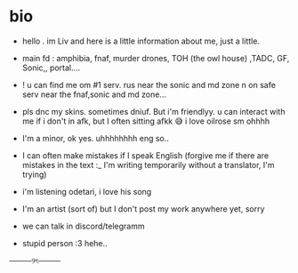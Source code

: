 # bio
* hello . im Liv and here is a little information about me, just a little.


* main fd : amphibia, fnaf, murder drones, TOH (the owl house) ,TADC, GF, Sonic,, portal....

* ! u can find me om #1 serv. rus near the sonic and md zone n on safe serv near the fnaf,sonic and md zone...

* pls dnc my skins. sometimes dniuf. But i'm friendlyy. u can interact with me if i don't in afk, but I often sitting afkk 😅  i love oilrose sm ohhhh

* I'm a minor, ok yes. uhhhhhhhh eng so.. 

* I can often make mistakes if I speak English (forgive me if there are mistakes in the text :_ I'm writing temporarily without a translator, I'm trying)

* i'm listening odetari, i love his song 

* I'm an artist (sort of) but I don't post my work anywhere yet, sorry
  
* we can talk in discord/telegramm

* stupid person :3 hehe.. 
   
────୨ৎ────
